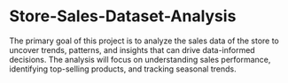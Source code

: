 # Store-Sales-Dataset-Analysis
The primary goal of this project is to analyze the sales data of the store to uncover trends, patterns, and insights that can drive data-informed decisions. The analysis will focus on understanding sales performance, identifying top-selling products, and tracking seasonal trends.
